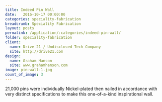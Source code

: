 ```yaml
---
title: Indeed Pin Wall
date:   2016-10-17 00:00:00
categories: speciality-fabrication
breadcrumb: Speciality Fabrication
layout: posts
permalink: /application/:categories/indeed-pin-wall/
folder: speciality-fabrication
client:
  name: Drive 21 / Undisclosed Tech Company
  site: http://drive21.com
design: 
  name: Graham Hanson
  site: www.grahamhanson.com
image: pin-wall-1.jpg
count_of_image: 3
---
```

<div class="col-xs-12 col-sm-12 col-md-12 col-lg-12">
  <p class="application-item__content application-item__content--top">
    21,000 pins were individually Nickel-plated then nailed in accordance with very distinct specifications to make this one-of-a-kind inspirational wall.
  </p>
  <div class="fotorama application-item__slider" data-nav="thumbs" data-thumbheight="109" border-width="3">
    <a {{ href | img : "fotorama/pin-wall-1.jpg" }}></a>
    <a {{ href | img : "fotorama/pin-wall-2.jpg" }}></a>
    <a {{ href | img : "fotorama/pin-wall-3.jpg" }}></a>
  </div>
  <div class="visible-xs application-item__icon-slider">
      <i class="icon-swipe"></i>
    </div>
</div>
